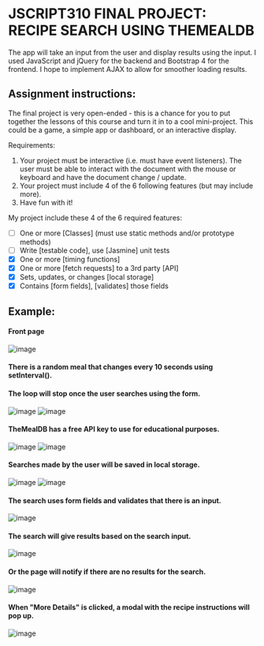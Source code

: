 # JSCRIPT310 FINAL PROJECT: RECIPE SEARCH USING THEMEALDB

The app will take an input from the user and display results using the input.
I used JavaScript and jQuery for the backend and Bootstrap 4 for the frontend. I hope to implement AJAX to allow for smoother loading results.

## Assignment instructions:
The final project is very open-ended - this is a chance for you to put together the lessons of this course and turn it in to a cool mini-project.  This could be a game, a simple app or dashboard, or an interactive display.

Requirements:
1. Your project must be interactive (i.e. must have event listeners).  The user must be able to interact with the document with the mouse or keyboard and have the document change / update.
2. Your project must include 4 of the 6 following features (but may include more).
3. Have fun with it!

My project include these 4 of the 6 required features:
- [ ] One or more [Classes] (must use static methods and/or prototype methods)
- [ ] Write [testable code], use [Jasmine] unit tests
- [x] One or more [timing functions]
- [x] One or more [fetch requests] to a 3rd party [API]
- [x] Sets, updates, or changes [local storage]
- [x] Contains [form fields], [validates] those fields

## Example:
#### Front page
![image](https://user-images.githubusercontent.com/48109897/208791353-5dc72f7f-73a8-44ac-b148-1c5fd42b89ac.png)

#### There is a random meal that changes every 10 seconds using setInterval().
#### The loop will stop once the user searches using the form.
![image](https://user-images.githubusercontent.com/48109897/208791564-960b3967-bd78-4735-a092-b32bb7675ae4.png)
![image](https://user-images.githubusercontent.com/48109897/208791640-86cc2900-647c-41ec-9b6e-1450ba88568c.png)

#### TheMealDB has a free API key to use for educational purposes.
![image](https://user-images.githubusercontent.com/48109897/208790302-84231a9c-f1d6-43a3-9117-24fba63c4fbf.png)
![image](https://user-images.githubusercontent.com/48109897/208790338-e3c42bfe-ed95-4772-bfa5-91698a0da146.png)

#### Searches made by the user will be saved in local storage.
![image](https://user-images.githubusercontent.com/48109897/208790748-a2edae2c-9e04-4254-a561-a3a744d50e53.png)
![image](https://user-images.githubusercontent.com/48109897/208790759-887c0466-ca87-4e08-8c24-fd453332252c.png)

#### The search uses form fields and validates that there is an input.
![image](https://user-images.githubusercontent.com/48109897/208791105-d386aac2-b97b-4c70-b53d-e9f587de079c.png)

#### The search will give results based on the search input.
![image](https://user-images.githubusercontent.com/48109897/208791448-adde90cf-439d-4ead-87e2-cd3becb59211.png)

#### Or the page will notify if there are no results for the search.
![image](https://user-images.githubusercontent.com/48109897/208791439-b82a65e4-9628-434f-a63a-38f10ec6d7b7.png)

#### When "More Details" is clicked, a modal with the recipe instructions will pop up.
![image](https://user-images.githubusercontent.com/48109897/208793199-dba6e827-6298-48de-86d2-b3f9ceaf9ea4.png)
